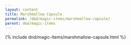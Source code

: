 ```yaml
---
layout: content
title: Marshmallow Capsule
permalink: /d&d/magic-items/marshmallow-capsule/
parent: d&d/magic-items
---
```


{% include dnd/magic-items/marshmallow-capsule.html %}